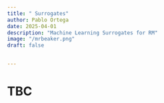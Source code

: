 ```yaml
---
title: " Surrogates"
author: Pablo Ortega
date: 2025-04-01
description: "Machine Learning Surrogates for RM"
image: "/mrbeaker.png"
draft: false


---
```

# TBC